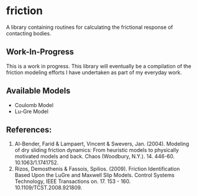 # friction
A library containing routines for calculating the frictional response of contacting bodies.

## Work-In-Progress
This is a work in progress.  This library will eventually be a compilation of the friction modeling efforts I have undertaken as part of my everyday work.

## Available Models
- Coulomb Model
- Lu-Gre Model

## References:
1. Al-Bender, Farid & Lampaert, Vincent & Swevers, Jan. (2004). Modeling of dry sliding friction dynamics: From heuristic models to physically motivated models and back. Chaos (Woodbury, N.Y.). 14. 446-60. 10.1063/1.1741752. 
2. Rizos, Demosthenis & Fassois, Spilios. (2009). Friction Identification Based Upon the LuGre and Maxwell Slip Models. Control Systems Technology, IEEE Transactions on. 17. 153 - 160. 10.1109/TCST.2008.921809. 